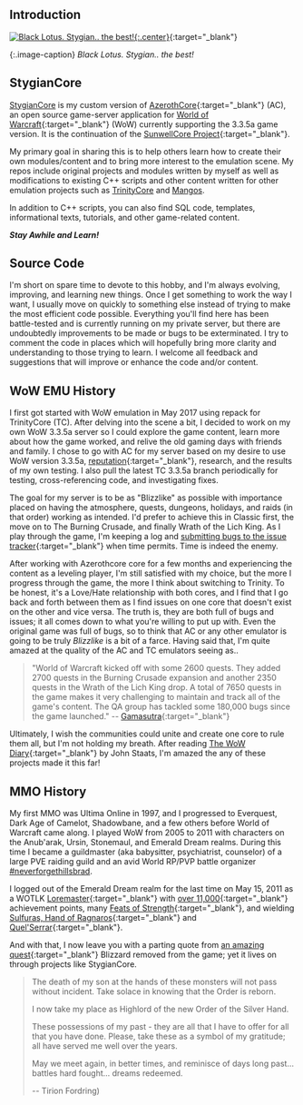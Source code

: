 ## Introduction

[![Black Lotus. Stygian.. the best!](/assets/img/avatar/960-stygianthebest.jpg){:.center}](https://www.youtube.com/watch?v=fERCwTTOU3M&feature=youtu.be&t=126 "Black Lotus. Stygian.. the best!"){:target="_blank"}

{:.image-caption}
*Black Lotus. Stygian.. the best!*


## StygianCore

[StygianCore](https://stygianthebest.github.io/projects/server-stygiancore/) is my custom version of [AzerothCore](http://www.azerothcore.org/){:target="_blank"} (AC), an open source game-server application for [World of Warcraft](https://worldofwarcraft.com/en-us/){:target="_blank"} (WoW) currently supporting the 3.3.5a game version. It is the continuation of the [SunwellCore Project](http://www.azerothcore.org/pages/sunwell.pl/){:target="_blank"}.

My primary goal in sharing this is to help others learn how to create their own modules/content and to bring more interest to the emulation scene. My repos include original projects and modules written by myself as well as modifications to existing C++ scripts and other content written for other emulation projects such as [TrinityCore](https://www.trinitycore.org/) and [Mangos](https://www.getmangos.eu/). 

In addition to C++ scripts, you can also find SQL code, templates, informational texts, tutorials, and other game-related content.

**_Stay Awhile and Learn!_**

## Source Code

I'm short on spare time to devote to this hobby, and I'm always evolving, improving, and learning new things. Once I get something to work the way I want, I usually move on quickly to something else instead of trying to make the most efficient code possible. Everything you'll find here has been battle-tested and is currently running on my private server, but there are undoubtedly improvements to be made or bugs to be exterminated. I try to comment the code in places which will hopefully bring more clarity and understanding to those trying to learn. I welcome all feedback and suggestions that will improve or enhance the code and/or content.

## WoW EMU History

I first got started with WoW emulation in May 2017 using repack for TrinityCore (TC). After delving into the scene a bit, I decided to work on my own WoW 3.3.5a server so I could explore the game content, learn more about how the game worked, and relive the old gaming days with friends and family. I chose to go with AC for my server based on my desire to use WoW version 3.3.5a, [reputation](http://www.azerothcore.org/pages/sunwell.pl/){:target="_blank"}, research, and the results of my own testing. I also pull the latest TC 3.3.5a branch periodically for testing, cross-referencing code, and investigating fixes.

The goal for my server is to be as "Blizzlike" as possible with importance placed on having the atmosphere, quests, dungeons, holidays, and raids (in that order) working as intended. I'd prefer to achieve this in Classic first, the move on to The Burning Crusade, and finally Wrath of the Lich King. As I play through the game, I'm keeping a log and [submitting bugs to the issue tracker](https://github.com/StygianTheBest/StygianCore/issues){:target="_blank"} when time permits. Time is indeed the enemy.

After working with Azerothcore core for a few months and experiencing the content as a leveling player, I'm still satisfied with my choice, but the more I progress through the game, the more I think about switching to Trinity. To be honest, it's a Love/Hate relationship with both cores, and I find that I go back and forth between them as I find issues on one core that doesn't exist on the other and vice versa. The truth is, they are both full of bugs and issues; it all comes down to what you're willing to put up with. Even the original game was full of bugs, so to think that AC or any other emulator is going to be truly _Blizzlike_ is a bit of a farce. Having said that, I'm quite amazed at the quality of the AC and TC emulators seeing as..

>"World of Warcraft kicked off with some 2600 quests. They added 2700 quests in the Burning Crusade expansion and another 2350 quests in the Wrath of the Lich King drop. A total of 7650 quests in the game makes it very challenging to maintain and track all of the game's content. The QA group has tackled some 180,000 bugs since the game launched." -- [Gamasutra](https://www.gamasutra.com/view/news/116251/GDC_Austin_An_Inside_Look_At_The_Universe_Of_Warcraft.php){:target="_blank"}

Ultimately, I wish the communities could unite and create one core to rule them all, but I'm not holding my breath. After reading [The WoW Diary](https://www.amazon.com/WoW-Diary-Journal-Computer-Development/dp/B07LB927QF){:target="_blank"} by John Staats, I'm amazed the any of these projects made it this far!

## MMO History

My first MMO was Ultima Online in 1997, and I progressed to Everquest, Dark Age of Camelot, Shadowbane, and a few others before World of Warcraft came along. I played WoW from 2005 to 2011 with characters on the Anub'arak, Ursin, Stonemaul, and Emerald Dream realms. During this time I became a guildmaster (aka babysitter, psychiatrist, counselor) of a large PVE raiding guild and an avid World RP/PVP battle organizer [#neverforgethillsbrad](#neverforgethillsbrad).

 I logged out of the Emerald Dream realm for the last time on May 15, 2011 as a WOTLK [Loremaster](http://wowwiki.wikia.com/wiki/The_Loremaster){:target="_blank"} with [over 11,000](http://www.wowhead.com/achievement=4496/its-over-nine-thousand){:target="_blank"} achievement points, many [Feats of Strength](http://wowwiki.wikia.com/wiki/Feats_of_Strength_achievements){:target="_blank"}, and wielding [Sulfuras, Hand of Ragnaros](http://www.wowhead.com/item=17182/sulfuras-hand-of-ragnaros){:target="_blank"} and [Quel'Serrar](http://www.wowhead.com/item=18348/quelserrar){:target="_blank"}.

And with that, I now leave you with a parting quote from [an amazing quest](http://www.wowhead.com/quest=5944/in-dreams "In Dreams"){:target="_blank"} Blizzard removed from the game; yet it lives on through projects like StygianCore.

>The death of my son at the hands of these monsters will not pass without incident. Take solace in knowing that the Order is reborn.
>
>I now take my place as Highlord of the new Order of the Silver Hand.
>
>These possessions of my past - they are all that I have to offer for all that you have done. Please, take these as a symbol of my gratitude; all have served me well over the years.
>
>May we meet again, in better times, and reminisce of days long past... battles hard fought... dreams redeemed.
>
> -- Tirion Fordring)